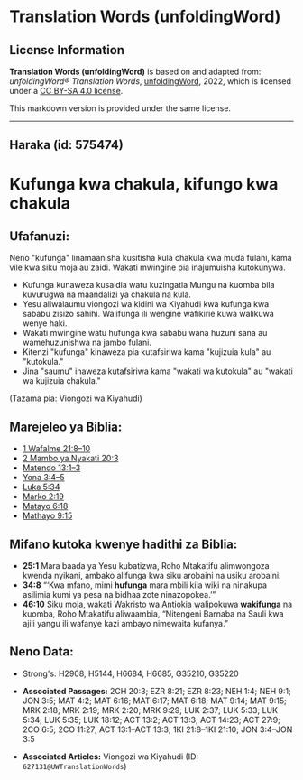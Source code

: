 # Translation Words (unfoldingWord)

## License Information

**Translation Words (unfoldingWord)** is based on and adapted from: _unfoldingWord® Translation Words_, [unfoldingWord](https://unfoldingword.org/utw), 2022, which is licensed under a [CC BY-SA 4.0 license](https://creativecommons.org/licenses/by-sa/4.0/legalcode.en).

This markdown version is provided under the same license.



--------------------------------

## Haraka (id: 575474)

Kufunga kwa chakula, kifungo kwa chakula
========================================

Ufafanuzi:
----------

Neno "kufunga" linamaanisha kusitisha kula chakula kwa muda fulani, kama vile kwa siku moja au zaidi. Wakati mwingine pia inajumuisha kutokunywa.

* Kufunga kunaweza kusaidia watu kuzingatia Mungu na kuomba bila kuvurugwa na maandalizi ya chakula na kula.
* Yesu aliwalaumu viongozi wa kidini wa Kiyahudi kwa kufunga kwa sababu zisizo sahihi. Walifunga ili wengine wafikirie kuwa walikuwa wenye haki.
* Wakati mwingine watu hufunga kwa sababu wana huzuni sana au wamehuzunishwa na jambo fulani.
* Kitenzi "kufunga" kinaweza pia kutafsiriwa kama "kujizuia kula" au "kutokula."
* Jina "saumu" inaweza kutafsiriwa kama "wakati wa kutokula" au "wakati wa kujizuia chakula."

(Tazama pia: Viongozi wa Kiyahudi)

Marejeleo ya Biblia:
--------------------

* [1 Wafalme 21:8–10](https://ref.ly/1Kgs21:8-1Kgs21:10)
* [2 Mambo ya Nyakati 20:3](https://ref.ly/2Chr20:3)
* [Matendo 13:1–3](https://ref.ly/Acts13:1-Acts13:3)
* [Yona 3:4–5](https://ref.ly/Jonah3:4-Jonah3:5)
* [Luka 5:34](https://ref.ly/Luke5:34)
* [Marko 2:19](https://ref.ly/Mark2:19)
* [Matayo 6:18](https://ref.ly/Matt6:18)
* [Mathayo 9:15](https://ref.ly/Matt9:15)

Mifano kutoka kwenye hadithi za Biblia:
---------------------------------------

* **25:1** Mara baada ya Yesu kubatizwa, Roho Mtakatifu alimwongoza kwenda nyikani, ambako alifunga kwa siku arobaini na usiku arobaini.
* **34:8** “‘Kwa mfano, mimi **hufunga** mara mbili kila wiki na ninakupa asilimia kumi ya pesa na bidhaa zote ninazopokea.’”
* **46:10** Siku moja, wakati Wakristo wa Antiokia walipokuwa **wakifunga** na kuomba, Roho Mtakatifu aliwaambia, “Nitengeni Barnaba na Sauli kwa ajili yangu ili wafanye kazi ambayo nimewaita kufanya.”

Neno Data:
----------

* Strong's: H2908, H5144, H6684, H6685, G35210, G35220

* **Associated Passages:** 2CH 20:3; EZR 8:21; EZR 8:23; NEH 1:4; NEH 9:1; JON 3:5; MAT 4:2; MAT 6:16; MAT 6:17; MAT 6:18; MAT 9:14; MAT 9:15; MRK 2:18; MRK 2:19; MRK 2:20; MRK 9:29; LUK 2:37; LUK 5:33; LUK 5:34; LUK 5:35; LUK 18:12; ACT 13:2; ACT 13:3; ACT 14:23; ACT 27:9; 2CO 6:5; 2CO 11:27; ACT 13:1–ACT 13:3; 1KI 21:8–1KI 21:10; JON 3:4–JON 3:5
* **Associated Articles:** Viongozi wa Kiyahudi (ID: `627131@UWTranslationWords`)

